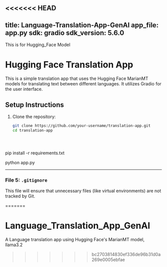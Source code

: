 <<<<<<< HEAD
---
title: Language-Translation-App-GenAI
app_file: app.py
sdk: gradio
sdk_version: 5.6.0
---
This is for Hugging_Face Model

# Hugging Face Translation App

This is a simple translation app that uses the Hugging Face MarianMT models for translating text between different languages. It utilizes Gradio for the user interface.

## Setup Instructions

1. Clone the repository:
   ```bash
   git clone https://github.com/your-username/translation-app.git
   cd translation-app





pip install -r requirements.txt



python app.py




---

### File 5: `.gitignore`
This file will ensure that unnecessary files (like virtual environments) are not tracked by Git.

=======
# Language_Translation_App_GenAI
A Language translation app using Hugging Face's MarianMT model, llama3.2
>>>>>>> bc2703814830ef336de96b31d0a269e0005ebfae
